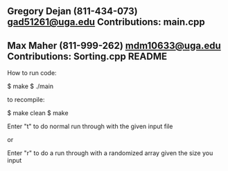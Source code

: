 Gregory Dejan (811-434-073)
gad51261@uga.edu
Contributions: main.cpp
---------------------------------------
Max Maher (811-999-262)
mdm10633@uga.edu
Contributions: Sorting.cpp README
---------------------------------------
How to run code:

$ make
$ ./main <insert filename>

to recompile:

$ make clean
$ make

Enter "t" to do normal run through with the given input file

or

Enter "r" to do a run through with a randomized array given the size you input